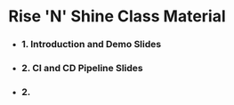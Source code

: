 # **Rise 'N' Shine** Class Material

- ### 1. Introduction and Demo Slides

- ### 2. CI and CD Pipeline Slides

- ### 2.